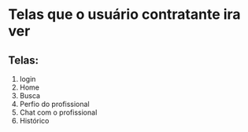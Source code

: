  
#     Telas que o usuário contratante ira ver

## Telas:

1. login
1. Home
1. Busca
1. Perfio do profissional
1. Chat com o profissional
1. Histórico
